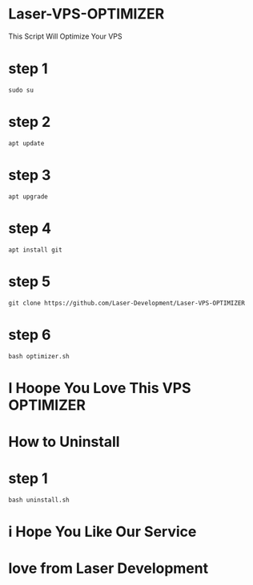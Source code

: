 # Laser-VPS-OPTIMIZER

This Script Will Optimize Your VPS 

# step 1 
```
sudo su
```
# step 2
```
apt update
```
# step 3
```
apt upgrade
```
# step 4
```
apt install git
```
# step 5
```
git clone https://github.com/Laser-Development/Laser-VPS-OPTIMIZER
```
# step 6
```
bash optimizer.sh
```
# I Hoope You Love This VPS OPTIMIZER

# How to Uninstall

# step 1
```
bash uninstall.sh
```

# i Hope You Like Our Service


# love from Laser Development
